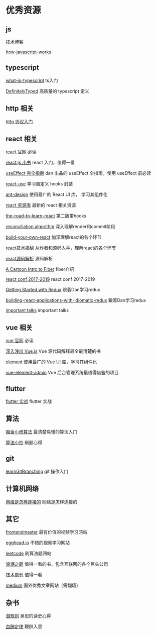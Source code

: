 # 优秀资源

## js

[技术博客](http://dmitrysoshnikov.com/)

[how-javascript-works](https://github.com/Troland/how-javascript-works)

## typescript

[what-is-typescript](https://ts.xcatliu.com/introduction/what-is-typescript.html) ts入门

[DefinitelyTyped](https://github.com/DefinitelyTyped/DefinitelyTyped) 高质量的 typescript 定义

## http 相关

[http 协议入门](http://www.ruanyifeng.com/blog/2016/08/http.html)

## react 相关

[react 官网](https://react.docschina.org/) 必读

[react.js 小书](http://huziketang.mangojuice.top/books/react/) react 入门，值得一看

[useEffect 完全指南](https://overreacted.io/zh-hans/a-complete-guide-to-useeffect/) dan 出品的 useEffect 全指南，使用 useEffect 前必读

[react-use](https://streamich.github.io/) 学习自定义 hooks 封装

[ant-design](https://github.com/ant-design/ant-design/) 使用最广的 React UI 库， 学习其组件化

[react 资源库](https://reactresources.com/) 最新的 react 相关资源

[the-road-to-learn-react](https://www.roadtoreact.com/) 第二版带hooks

[reconciliation algorithm](https://indepth.dev/inside-fiber-in-depth-overview-of-the-new-reconciliation-algorithm-in-react/) 深入理解render和commit阶段

[build-your-own-react](https://pomb.us/build-your-own-react/) 加深理解react的各个环节

[react技术揭秘](https://react.iamkasong.com/) 从作者和源码入手，理解react的各个环节  

[react源码解析](https://react.jokcy.me/)  源码解析

[A Cartoon Intro to Fiber](https://www.bilibili.com/video/BV1it411p7v6?from=search&seid=3508901752524570226) fiber介绍

[react conf 2017-2019](http://www.bilibili.com) react conf 2017-2019

[Getting Started with Redux](https://egghead.io/courses/getting-started-with-redux) 跟着Dan学习redux  

[building-react-applications-with-idiomatic-redux](https://egghead.io/courses/building-react-applications-with-idiomatic-redux) 跟着Dan学习redux  

[important talks](https://github.com/enaqx/awesome-react#videos) important talks

## vue 相关

[vue 官网](https://cn.vuejs.org/) 必读

[深入浅出 Vue.js](https://book.douban.com/subject/32581281/) Vue 源代码解释最全最清楚的书

[element](https://github.com/ElemeFE/element) 使用最广的 Vue UI 库，学习其组件化

[vue-element-admin](https://github.com/PanJiaChen/vue-element-admin) Vue 后台管理系统最值得借鉴的项目

## flutter

[flutter 实战](https://book.flutterchina.club) flutter 实战 

## 算法

[掘金小册算法](https://juejin.im/book/5cb42609f265da035f6fcb65) 最清楚易懂的算法入门

[算法小抄](https://github.com/labuladong/fucking-algorithm) 刷题心得

## git

[learnGitBranching](https://github.com/pcottle/learnGitBranching) git 操作入门

## 计算机网络

[网络是怎样连接的](https://book.douban.com/subject/26941639/) 网络是怎样连接的

## 其它

[frontendmaster](https://frontendmasters.com/) 最有价值的视频学习网站

[egghead.io](https://egghead.io/) 不错的视频学习网站  

[leetcode](https://leetcode-cn.com/) 刷算法题网站

[浪潮之巅](https://book.douban.com/subject/6709783/) 值得一看的书，包含互联网的各个巨头公司

[技术周刊](https://github.com/dt-fe/weekly) 值得一看

[medium](https://medium.com/) 国外优秀文章网站（需翻墙）

## 杂书

[潜规则](https://book.douban.com/subject/1025723/) 吴思的读史心得  

[血酬定律](https://book.douban.com/subject/1006560/) 鞭辟入里  
